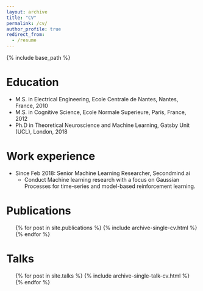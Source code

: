 ```yaml
---
layout: archive
title: "CV"
permalink: /cv/
author_profile: true
redirect_from:
  - /resume
---
```


{% include base_path %}

Education
======
* M.S. in Electrical Engineering, Ecole Centrale de Nantes, Nantes, France, 2010
* M.S. in Cognitive Science, Ecole Normale Superieure, Paris, France,  2012
* Ph.D in Theoretical Neuroscience and Machine Learning, Gatsby Unit (UCL), London, 2018

Work experience
======
* Since Feb 2018: Senior Machine Learning Researcher, Secondmind.ai
  * Conduct Machine learning research with a focus on Gaussian Processes for time-series and model-based reinforcement learning.

Publications
======
  <ul>{% for post in site.publications %}
    {% include archive-single-cv.html %}
  {% endfor %}</ul>
  
Talks
======
  <ul>{% for post in site.talks %}
    {% include archive-single-talk-cv.html %}
  {% endfor %}</ul>

